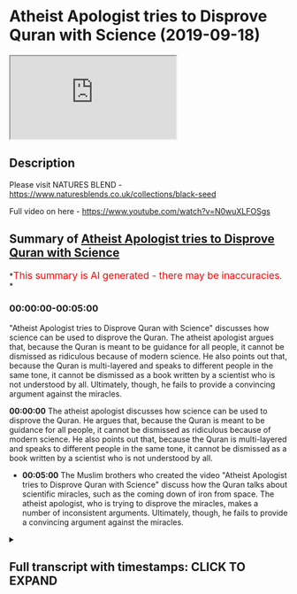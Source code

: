 # Atheist Apologist tries to Disprove Quran with Science (2019-09-18)

<iframe loading='lazy' allow='autoplay' src='https://www.youtube.com/embed/cBzK_RppDrA'></iframe>

## Description

Please visit NATURES BLEND - <https://www.naturesblends.co.uk/collections/black-seed>

Full video on here - <https://www.youtube.com/watch?v=N0wuXLFOSgs>

## Summary of [Atheist Apologist tries to Disprove Quran with Science](https://www.youtube.com/watch?v=cBzK_RppDrA)

*<span style="color:red; font-size:125%">This summary is AI generated - there may be inaccuracies</span>. *

### <a onclick="modifyYTiframeseektime('0')">00:00:00-00:05:00</a>

 "Atheist Apologist tries to Disprove Quran with Science" discusses how science can be used to disprove the Quran. The atheist apologist argues that, because the Quran is meant to be guidance for all people, it cannot be dismissed as ridiculous because of modern science. He also points out that, because the Quran is multi-layered and speaks to different people in the same tone, it cannot be dismissed as a book written by a scientist who is not understood by all. Ultimately, though, he fails to provide a convincing argument against the miracles.

**<a onclick="modifyYTiframeseektime('0')">00:00:00</a>** The atheist apologist discusses how science can be used to disprove the Quran. He argues that, because the Quran is meant to be guidance for all people, it cannot be dismissed as ridiculous because of modern science. He also points out that, because the Quran is multi-layered and speaks to different people in the same tone, it cannot be dismissed as a book written by a scientist who is not understood by all.

* **<a onclick="modifyYTiframeseektime('300')">00:05:00</a>** The Muslim brothers who created the video "Atheist Apologist tries to Disprove Quran with Science" discuss how the Quran talks about scientific miracles, such as the coming down of iron from space. The atheist apologist, who is trying to disprove the miracles, makes a number of inconsistent arguments. Ultimately, though, he fails to provide a convincing argument against the miracles.

<details><summary><h2>Full transcript with timestamps: CLICK TO EXPAND</h2></summary>

<a onclick="modifyYTiframeseektime('0')">0:00:00</a> Mollie Kuramoto liable cattle guys make  
<a onclick="modifyYTiframeseektime('2')">0:00:02</a> sure that you try these supplements out  
<a onclick="modifyYTiframeseektime('5')">0:00:05</a> there very very good very healthy  
<a onclick="modifyYTiframeseektime('7')">0:00:07</a> natural and you can check the link in  
<a onclick="modifyYTiframeseektime('11')">0:00:11</a> the description box that is nature's  
<a onclick="modifyYTiframeseektime('13')">0:00:13</a> blend black seed oil and they have other  
<a onclick="modifyYTiframeseektime('15')">0:00:15</a> things as well yeah boy boy boy I hope  
<a onclick="modifyYTiframeseektime('23')">0:00:23</a> you enjoyed the videos because one thing  
<a onclick="modifyYTiframeseektime('24')">0:00:24</a> you see these 80 is doing is when they  
<a onclick="modifyYTiframeseektime('26')">0:00:26</a> try to refute these verses they  
<a onclick="modifyYTiframeseektime('28')">0:00:28</a> initially approached the Quran and they  
<a onclick="modifyYTiframeseektime('30')">0:00:30</a> tried reading it as if it was a  
<a onclick="modifyYTiframeseektime('32')">0:00:32</a> scientific textbook right and then they  
<a onclick="modifyYTiframeseektime('35')">0:00:35</a> take that verse with their particular  
<a onclick="modifyYTiframeseektime('37')">0:00:37</a> interpretation which is twisted and then  
<a onclick="modifyYTiframeseektime('39')">0:00:39</a> they try to match you up with the  
<a onclick="modifyYTiframeseektime('41')">0:00:41</a> science and say here's an inaccuracy and  
<a onclick="modifyYTiframeseektime('43')">0:00:43</a> and likewise apologists will do the  
<a onclick="modifyYTiframeseektime('45')">0:00:45</a> opposite so apologists will say well  
<a onclick="modifyYTiframeseektime('47')">0:00:47</a> look there's that there is a scope here  
<a onclick="modifyYTiframeseektime('49')">0:00:49</a> for interpretive correlation yeah so  
<a onclick="modifyYTiframeseektime('54')">0:00:54</a> let's let's put them let's make a  
<a onclick="modifyYTiframeseektime('55')">0:00:55</a> correlation between scientific fact and  
<a onclick="modifyYTiframeseektime('56')">0:00:56</a> the verse but making it as if this is  
<a onclick="modifyYTiframeseektime('59')">0:00:59</a> what the verse means 100% and and you've  
<a onclick="modifyYTiframeseektime('61')">0:01:01</a> closed the door now to all other  
<a onclick="modifyYTiframeseektime('63')">0:01:03</a> interpretations yes  
<a onclick="modifyYTiframeseektime('65')">0:01:05</a> which you can't do for many reasons a  
<a onclick="modifyYTiframeseektime('67')">0:01:07</a> lot of them I should use Prudential yeah  
<a onclick="modifyYTiframeseektime('69')">0:01:09</a> for example if we're talking about  
<a onclick="modifyYTiframeseektime('71')">0:01:11</a> abortion you know you can't just say  
<a onclick="modifyYTiframeseektime('74')">0:01:14</a> okay it's 40 days and that's it  
<a onclick="modifyYTiframeseektime('75')">0:01:15</a> there is 102 that is an opinion forty  
<a onclick="modifyYTiframeseektime('77')">0:01:17</a> days is an opinion but you can't just  
<a onclick="modifyYTiframeseektime('79')">0:01:19</a> close the door and that's it yeah so  
<a onclick="modifyYTiframeseektime('81')">0:01:21</a> it's important to realize that there's  
<a onclick="modifyYTiframeseektime('85')">0:01:25</a> there's a danger of closing doors  
<a onclick="modifyYTiframeseektime('87')">0:01:27</a> because of sight because of modern  
<a onclick="modifyYTiframeseektime('89')">0:01:29</a> science and also not to forego science  
<a onclick="modifyYTiframeseektime('92')">0:01:32</a> so there is a happy medium like we can  
<a onclick="modifyYTiframeseektime('93')">0:01:33</a> kind of try and strike I think also  
<a onclick="modifyYTiframeseektime('96')">0:01:36</a> clarify here is that what is the  
<a onclick="modifyYTiframeseektime('99')">0:01:39</a> objective of the quran guidances yeah so  
<a onclick="modifyYTiframeseektime('102')">0:01:42</a> allah revealed it as a guidance for  
<a onclick="modifyYTiframeseektime('103')">0:01:43</a> humanity and in particular those people  
<a onclick="modifyYTiframeseektime('105')">0:01:45</a> have talked about that that will benefit  
<a onclick="modifyYTiframeseektime('107')">0:01:47</a> from it yeah that being the case we know  
<a onclick="modifyYTiframeseektime('109')">0:01:49</a> the Quran is guidance and it's guiding  
<a onclick="modifyYTiframeseektime('111')">0:01:51</a> people to worship Allah towards back  
<a onclick="modifyYTiframeseektime('113')">0:01:53</a> towards their Creator right so the ayat  
<a onclick="modifyYTiframeseektime('116')">0:01:56</a> of the Quran are gonna be they are gonna  
<a onclick="modifyYTiframeseektime('119')">0:01:59</a> be speaking to people from this primary  
<a onclick="modifyYTiframeseektime('122')">0:02:02</a> perspective which is bringing people  
<a onclick="modifyYTiframeseektime('124')">0:02:04</a> back to Allah speaking to the human  
<a onclick="modifyYTiframeseektime('126')">0:02:06</a> being speak to the fitrah so worshiping  
<a onclick="modifyYTiframeseektime('128')">0:02:08</a> Allah is the primary focus of the you  
<a onclick="modifyYTiframeseektime('129')">0:02:09</a> know there's a beautiful verse in surah  
<a onclick="modifyYTiframeseektime('131')">0:02:11</a> al-hajj  
<a onclick="modifyYTiframeseektime('132')">0:02:12</a> we're lost paralysis Welli Alamelu Dena  
<a onclick="modifyYTiframeseektime('136')">0:02:16</a> ooh - Lila and the whole hakama Rebecca  
<a onclick="modifyYTiframeseektime('139')">0:02:19</a> Fatah beetle how cool ooh boom when  
<a onclick="modifyYTiframeseektime('142')">0:02:22</a> Allah Allah had in ladina a menorah last  
<a onclick="modifyYTiframeseektime('144')">0:02:24</a> year awesomest of him and this verse is  
<a onclick="modifyYTiframeseektime('147')">0:02:27</a> very powerful because it made me think  
<a onclick="modifyYTiframeseektime('150')">0:02:30</a> of kind of what you're talking about but  
<a onclick="modifyYTiframeseektime('151')">0:02:31</a> on a different level Allah subhana WA  
<a onclick="modifyYTiframeseektime('153')">0:02:33</a> Ta'ala says so that he was talking about  
<a onclick="modifyYTiframeseektime('156')">0:02:36</a> certain situation how he reveals  
<a onclick="modifyYTiframeseektime('159')">0:02:39</a> revelation Shaitaan tries to get  
<a onclick="modifyYTiframeseektime('160')">0:02:40</a> involved in a loss behind how that  
<a onclick="modifyYTiframeseektime('162')">0:02:42</a> deletes his intervention and so on so  
<a onclick="modifyYTiframeseektime('163')">0:02:43</a> forth but then he gives a reason he says  
<a onclick="modifyYTiframeseektime('166')">0:02:46</a> well yeah lamella Dina O'Toole I'm so  
<a onclick="modifyYTiframeseektime('167')">0:02:47</a> the people who have been given knowledge  
<a onclick="modifyYTiframeseektime('168')">0:02:48</a> know that is the truth from their Lord  
<a onclick="modifyYTiframeseektime('171')">0:02:51</a> for you min will be so that and then  
<a onclick="modifyYTiframeseektime('174')">0:02:54</a> they become believers of it were to meet  
<a onclick="modifyYTiframeseektime('176')">0:02:56</a> a local Imam and the hearts become  
<a onclick="modifyYTiframeseektime('178')">0:02:58</a> inclined to it were in Allah hell I had  
<a onclick="modifyYTiframeseektime('179')">0:02:59</a> in Ladino my less awesome assignment I  
<a onclick="modifyYTiframeseektime('181')">0:03:01</a> lost panna cotta is gonna guide the  
<a onclick="modifyYTiframeseektime('182')">0:03:02</a> people who believe in to the straight  
<a onclick="modifyYTiframeseektime('184')">0:03:04</a> path so this verse made me think that  
<a onclick="modifyYTiframeseektime('187')">0:03:07</a> Allah subhana WA Ta'ala he has he leaves  
<a onclick="modifyYTiframeseektime('190')">0:03:10</a> no Quran is multi-layered in that sense  
<a onclick="modifyYTiframeseektime('193')">0:03:13</a> yes he speaks to different people with  
<a onclick="modifyYTiframeseektime('195')">0:03:15</a> the same voice yes  
<a onclick="modifyYTiframeseektime('197')">0:03:17</a> and when I say voice he I'm not talking  
<a onclick="modifyYTiframeseektime('198')">0:03:18</a> about you know literal voice I'm talking  
<a onclick="modifyYTiframeseektime('200')">0:03:20</a> about in the same tone right so in  
<a onclick="modifyYTiframeseektime('203')">0:03:23</a> you've got in the same language  
<a onclick="modifyYTiframeseektime('204')">0:03:24</a> something which speaks to this person  
<a onclick="modifyYTiframeseektime('206')">0:03:26</a> and to that person  
<a onclick="modifyYTiframeseektime('207')">0:03:27</a> in other words the Quran is meant to  
<a onclick="modifyYTiframeseektime('212')">0:03:32</a> speak to the farm and the philosopher  
<a onclick="modifyYTiframeseektime('213')">0:03:33</a> yes  
<a onclick="modifyYTiframeseektime('214')">0:03:34</a> it's meant to speak to the student and  
<a onclick="modifyYTiframeseektime('216')">0:03:36</a> the scientist yes it's meant to speak to  
<a onclick="modifyYTiframeseektime('218')">0:03:38</a> the family man and you know I'm trying  
<a onclick="modifyYTiframeseektime('222')">0:03:42</a> to think of another F now way to make it  
<a onclick="modifyYTiframeseektime('225')">0:03:45</a> alliteration and Mabel can just say  
<a onclick="modifyYTiframeseektime('229')">0:03:49</a> physicist okay even though it's not an  
<a onclick="modifyYTiframeseektime('231')">0:03:51</a> official but what you see so allah  
<a onclick="modifyYTiframeseektime('239')">0:03:59</a> subhanahu wa'ta'ala he the quran a  
<a onclick="modifyYTiframeseektime('241')">0:04:01</a> scientist could not look at the quran  
<a onclick="modifyYTiframeseektime('243')">0:04:03</a> say this is completely ridiculous yes  
<a onclick="modifyYTiframeseektime('245')">0:04:05</a> that's it can't happen  
<a onclick="modifyYTiframeseektime('246')">0:04:06</a> believe me I've looked at the Quran I  
<a onclick="modifyYTiframeseektime('247')">0:04:07</a> know it very well okay so you cannot say  
<a onclick="modifyYTiframeseektime('250')">0:04:10</a> it's ridiculous from a sign even a  
<a onclick="modifyYTiframeseektime('251')">0:04:11</a> modern scientific perspective you can't  
<a onclick="modifyYTiframeseektime('253')">0:04:13</a> and if you think it is like that is  
<a onclick="modifyYTiframeseektime('255')">0:04:15</a> because you have received some kind of  
<a onclick="modifyYTiframeseektime('256')">0:04:16</a> propaganda yes at the same time if you  
<a onclick="modifyYTiframeseektime('260')">0:04:20</a> have if you look at the Quran in an by  
<a onclick="modifyYTiframeseektime('262')">0:04:22</a> looking and saying okay well you know  
<a onclick="modifyYTiframeseektime('264')">0:04:24</a> it's also science like a scientist  
<a onclick="modifyYTiframeseektime('265')">0:04:25</a> book you'd not understood yeah we're  
<a onclick="modifyYTiframeseektime('269')">0:04:29</a> trying to be objective here because a  
<a onclick="modifyYTiframeseektime('270')">0:04:30</a> lot of penalty Allah says in the Quran  
<a onclick="modifyYTiframeseektime('272')">0:04:32</a> well enter Quran Allah him la talla moon  
<a onclick="modifyYTiframeseektime('274')">0:04:34</a> one of the worst sins is that you say  
<a onclick="modifyYTiframeseektime('276')">0:04:36</a> about Allah what you don't know  
<a onclick="modifyYTiframeseektime('278')">0:04:38</a> and the professor Solari said in the  
<a onclick="modifyYTiframeseektime('279')">0:04:39</a> hadith McKenna Bali and what time and  
<a onclick="modifyYTiframeseektime('281')">0:04:41</a> then Philemon whoever lies about me  
<a onclick="modifyYTiframeseektime('285')">0:04:45</a> intentionally they let him prepare see  
<a onclick="modifyYTiframeseektime('287')">0:04:47</a> in the Hellfire so we have to be when we  
<a onclick="modifyYTiframeseektime('289')">0:04:49</a> approach the Quran we have to be fair  
<a onclick="modifyYTiframeseektime('290')">0:04:50</a> objective and look at what the author  
<a onclick="modifyYTiframeseektime('293')">0:04:53</a> actually intended yes and I think you  
<a onclick="modifyYTiframeseektime('295')">0:04:55</a> touched really good point that it's the  
<a onclick="modifyYTiframeseektime('296')">0:04:56</a> happy medium unless speaking to all  
<a onclick="modifyYTiframeseektime('298')">0:04:58</a> people yet the whole of humanity who  
<a onclick="modifyYTiframeseektime('300')">0:05:00</a> then leaned a solace is your address for  
<a onclick="modifyYTiframeseektime('302')">0:05:02</a> the whole of humanity yeah but I think  
<a onclick="modifyYTiframeseektime('303')">0:05:03</a> tying in with this we also know as the  
<a onclick="modifyYTiframeseektime('307')">0:05:07</a> Quran is guidance specifically for the  
<a onclick="modifyYTiframeseektime('309')">0:05:09</a> people or the people that benefit from  
<a onclick="modifyYTiframeseektime('310')">0:05:10</a> me other people of taqwa yes right good  
<a onclick="modifyYTiframeseektime('312')">0:05:12</a> then what 13 well so understanding that  
<a onclick="modifyYTiframeseektime('316')">0:05:16</a> like I said even if a scientist  
<a onclick="modifyYTiframeseektime('317')">0:05:17</a> approaches it I would say like you said  
<a onclick="modifyYTiframeseektime('320')">0:05:20</a> they would they would not ridicule or  
<a onclick="modifyYTiframeseektime('321')">0:05:21</a> dismiss the Quran yeah if they really  
<a onclick="modifyYTiframeseektime('323')">0:05:23</a> honestly come to it yeah and that's the  
<a onclick="modifyYTiframeseektime('325')">0:05:25</a> key it's a lot elope we're making their  
<a onclick="modifyYTiframeseektime('328')">0:05:28</a> house if they're really looking for it  
<a onclick="modifyYTiframeseektime('330')">0:05:30</a> they'll see that's how it's an ancient  
<a onclick="modifyYTiframeseektime('333')">0:05:33</a> document but it's hitting all the right  
<a onclick="modifyYTiframeseektime('335')">0:05:35</a> chords from this perspective that it's  
<a onclick="modifyYTiframeseektime('336')">0:05:36</a> not deviating from what we have so it's  
<a onclick="modifyYTiframeseektime('339')">0:05:39</a> not a scientific textbook no yes but it  
<a onclick="modifyYTiframeseektime('341')">0:05:41</a> says things which I mean with what we  
<a onclick="modifyYTiframeseektime('343')">0:05:43</a> understand yeah and that's quite  
<a onclick="modifyYTiframeseektime('344')">0:05:44</a> powerfully and that projective yeah  
<a onclick="modifyYTiframeseektime('346')">0:05:46</a> that being said bro talking about people  
<a onclick="modifyYTiframeseektime('350')">0:05:50</a> of taqwa and humility that approach the  
<a onclick="modifyYTiframeseektime('351')">0:05:51</a> Quran and they will find guidance in it  
<a onclick="modifyYTiframeseektime('353')">0:05:53</a> we have the opposite end of the spectrum  
<a onclick="modifyYTiframeseektime('354')">0:05:54</a> to the some of the New Atheists and  
<a onclick="modifyYTiframeseektime('358')">0:05:58</a> atheists online that are attacking the  
<a onclick="modifyYTiframeseektime('360')">0:06:00</a> Quran now we've clarified this is not  
<a onclick="modifyYTiframeseektime('361')">0:06:01</a> you can't claim scientific miracles in  
<a onclick="modifyYTiframeseektime('363')">0:06:03</a> that type of sense in the Quran itself  
<a onclick="modifyYTiframeseektime('365')">0:06:05</a> and we've talked about extensively but  
<a onclick="modifyYTiframeseektime('366')">0:06:06</a> just briefly to touch upon it like we  
<a onclick="modifyYTiframeseektime('369')">0:06:09</a> said we're gonna talk about this video  
<a onclick="modifyYTiframeseektime('370')">0:06:10</a> put about put out by the rationality  
<a onclick="modifyYTiframeseektime('373')">0:06:13</a> wheels and genetically-modified skeptic  
<a onclick="modifyYTiframeseektime('375')">0:06:15</a> and they obviously tried in a refutation  
<a onclick="modifyYTiframeseektime('376')">0:06:16</a> of a video that some Muslim brothers put  
<a onclick="modifyYTiframeseektime('379')">0:06:19</a> out regarding the scientific marks on  
<a onclick="modifyYTiframeseektime('380')">0:06:20</a> the Quran hopefully this will get  
<a onclick="modifyYTiframeseektime('382')">0:06:22</a> Muslims to as to why we should a new  
<a onclick="modifyYTiframeseektime('383')">0:06:23</a> scientific miracles and highlight the  
<a onclick="modifyYTiframeseektime('385')">0:06:25</a> issues with it but some of the claims  
<a onclick="modifyYTiframeseektime('387')">0:06:27</a> that they make  
<a onclick="modifyYTiframeseektime('388')">0:06:28</a> how would you well let's listen you  
<a onclick="modifyYTiframeseektime('391')">0:06:31</a> example right and tell me you give me an  
<a onclick="modifyYTiframeseektime('392')">0:06:32</a> ala sister this is about two minutes  
<a onclick="modifyYTiframeseektime('394')">0:06:34</a> thirty seconds into the video  
<a onclick="modifyYTiframeseektime('395')">0:06:35</a> and he rationality rules is giving his  
<a onclick="modifyYTiframeseektime('398')">0:06:38</a> opinion regarding I am being sent down  
<a onclick="modifyYTiframeseektime('402')">0:06:42</a> iron is not natural to the earth it did  
<a onclick="modifyYTiframeseektime('408')">0:06:48</a> not form on the earth but came down to  
<a onclick="modifyYTiframeseektime('410')">0:06:50</a> earth from outer space scientists have  
<a onclick="modifyYTiframeseektime('412')">0:06:52</a> found that billions of years ago the  
<a onclick="modifyYTiframeseektime('414')">0:06:54</a> earth was stuck by meteorites these  
<a onclick="modifyYTiframeseektime('417')">0:06:57</a> meteorites were carrying iron from  
<a onclick="modifyYTiframeseektime('419')">0:06:59</a> distant stars which had exploded the  
<a onclick="modifyYTiframeseektime('424')">0:07:04</a> Quran says the following on the origin  
<a onclick="modifyYTiframeseektime('426')">0:07:06</a> of ayran we sent down iron with his  
<a onclick="modifyYTiframeseektime('430')">0:07:10</a> great inherent strength and its many  
<a onclick="modifyYTiframeseektime('433')">0:07:13</a> benefits for humankind the fact that  
<a onclick="modifyYTiframeseektime('436')">0:07:16</a> iron came down to earth from outer space  
<a onclick="modifyYTiframeseektime('438')">0:07:18</a> is something which could not be known by  
<a onclick="modifyYTiframeseektime('441')">0:07:21</a> the primitive science of the 7th century  
<a onclick="modifyYTiframeseektime('443')">0:07:23</a> now the first thing to be said about  
<a onclick="modifyYTiframeseektime('445')">0:07:25</a> this miracle is this point protestations  
<a onclick="modifyYTiframeseektime('448')">0:07:28</a> to the contrary people knew way before  
<a onclick="modifyYTiframeseektime('450')">0:07:30</a> the 7th century the iron comes from  
<a onclick="modifyYTiframeseektime('452')">0:07:32</a> meteorites for example when  
<a onclick="modifyYTiframeseektime('454')">0:07:34</a> approximately 1295 BC or 1900 years  
<a onclick="modifyYTiframeseektime('459')">0:07:39</a> before islam a hieroglyphic word  
<a onclick="modifyYTiframeseektime('461')">0:07:41</a> appeared that literally translates to  
<a onclick="modifyYTiframeseektime('463')">0:07:43</a> from the sky and it was applied to all  
<a onclick="modifyYTiframeseektime('466')">0:07:46</a> metallic iron from this time onwards  
<a onclick="modifyYTiframeseektime('468')">0:07:48</a> so using chronic logic i guess this  
<a onclick="modifyYTiframeseektime('470')">0:07:50</a> proves that a man RAR exists right ok I  
<a onclick="modifyYTiframeseektime('476')">0:07:56</a> think both both by the way bro he does  
<a onclick="modifyYTiframeseektime('479')">0:07:59</a> what they do is they do this throughout  
<a onclick="modifyYTiframeseektime('481')">0:08:01</a> the research the same approach yeah I  
<a onclick="modifyYTiframeseektime('483')">0:08:03</a> think that both arguments are  
<a onclick="modifyYTiframeseektime('486')">0:08:06</a> problematic that the argument of the  
<a onclick="modifyYTiframeseektime('488')">0:08:08</a> apologists Muslim apologists and the  
<a onclick="modifyYTiframeseektime('490')">0:08:10</a> argument of the atheist apologist and  
<a onclick="modifyYTiframeseektime('492')">0:08:12</a> they are both apologists yes so the  
<a onclick="modifyYTiframeseektime('495')">0:08:15</a> argument of the Muslim apologists is I  
<a onclick="modifyYTiframeseektime('498')">0:08:18</a> would say inconsistent if you look at  
<a onclick="modifyYTiframeseektime('500')">0:08:20</a> the whole Quran a lot of partisans will  
<a onclick="modifyYTiframeseektime('502')">0:08:22</a> are off the cut and then alaykum  
<a onclick="modifyYTiframeseektime('505')">0:08:25</a> Lieberson you worry so a tegu militia  
<a onclick="modifyYTiframeseektime('507')">0:08:27</a> well you best talk about that like a  
<a onclick="modifyYTiframeseektime('509')">0:08:29</a> fire Allah so Allah says we have sent  
<a onclick="modifyYTiframeseektime('511')">0:08:31</a> down for you clothes raymond a doorman  
<a onclick="modifyYTiframeseektime('515')">0:08:35</a> whatever you want to call it to kind of  
<a onclick="modifyYTiframeseektime('517')">0:08:37</a> cover yourselves and so on and so forth  
<a onclick="modifyYTiframeseektime('519')">0:08:39</a> now if you ask or if you look at the  
<a onclick="modifyYTiframeseektime('521')">0:08:41</a> face here does it mean allah subhanaw  
<a onclick="modifyYTiframeseektime('523')">0:08:43</a> taala literally sent down clothes yeah  
<a onclick="modifyYTiframeseektime('528')">0:08:48</a> you know it does not mean that or it  
<a onclick="modifyYTiframeseektime('530')">0:08:50</a> could mean that or could not mean that  
<a onclick="modifyYTiframeseektime('532')">0:08:52</a> but what I'm saying is that for for this  
<a onclick="modifyYTiframeseektime('535')">0:08:55</a> to work you have to suspend all  
<a onclick="modifyYTiframeseektime('537')">0:08:57</a> possibilities of majazi meanings or  
<a onclick="modifyYTiframeseektime('541')">0:09:01</a> possibilities of it meaning being a  
<a onclick="modifyYTiframeseektime('543')">0:09:03</a> metaphor or figurative speech even if  
<a onclick="modifyYTiframeseektime('546')">0:09:06</a> you don't believe that there's such a  
<a onclick="modifyYTiframeseektime('547')">0:09:07</a> thing as majestic or unlike even Tamiya  
<a onclick="modifyYTiframeseektime('550')">0:09:10</a> had the opinion that there's no such  
<a onclick="modifyYTiframeseektime('552')">0:09:12</a> thing as metaphor in the Quran it's it  
<a onclick="modifyYTiframeseektime('556')">0:09:16</a> still be some kind of idiom or  
<a onclick="modifyYTiframeseektime('558')">0:09:18</a> figurative expression yeah you'd have to  
<a onclick="modifyYTiframeseektime('561')">0:09:21</a> make sure you'd have to be a hundred  
<a onclick="modifyYTiframeseektime('562')">0:09:22</a> percent sure that when a lot of heart  
<a onclick="modifyYTiframeseektime('564')">0:09:24</a> Allah says in the Quran when general  
<a onclick="modifyYTiframeseektime('566')">0:09:26</a> Hadid we have sent down iron that he  
<a onclick="modifyYTiframeseektime('568')">0:09:28</a> does not mean by that we have provided  
<a onclick="modifyYTiframeseektime('571')">0:09:31</a> iron we have created I in this order and  
<a onclick="modifyYTiframeseektime('573')">0:09:33</a> you cannot dismiss that Allah could have  
<a onclick="modifyYTiframeseektime('576')">0:09:36</a> meant that hmm but you also could have  
<a onclick="modifyYTiframeseektime('579')">0:09:39</a> meant during the verse you quoted bro  
<a onclick="modifyYTiframeseektime('580')">0:09:40</a> yeah that lust sent down clothes  
<a onclick="modifyYTiframeseektime('582')">0:09:42</a> clothing all right but aligns the worst  
<a onclick="modifyYTiframeseektime('584')">0:09:44</a> by saying but the clothing of taqwa is  
<a onclick="modifyYTiframeseektime('586')">0:09:46</a> burning a very beautiful pearl equated  
<a onclick="modifyYTiframeseektime('587')">0:09:47</a> with aqua and so that the objective  
<a onclick="modifyYTiframeseektime('590')">0:09:50</a> there seems to be getting the human to  
<a onclick="modifyYTiframeseektime('592')">0:09:52</a> reflect over near the distinction  
<a onclick="modifyYTiframeseektime('594')">0:09:54</a> between a physical type of clothing and  
<a onclick="modifyYTiframeseektime('596')">0:09:56</a> that spiritual clothing yeah absolutely  
<a onclick="modifyYTiframeseektime('597')">0:09:57</a> so  
</details>
